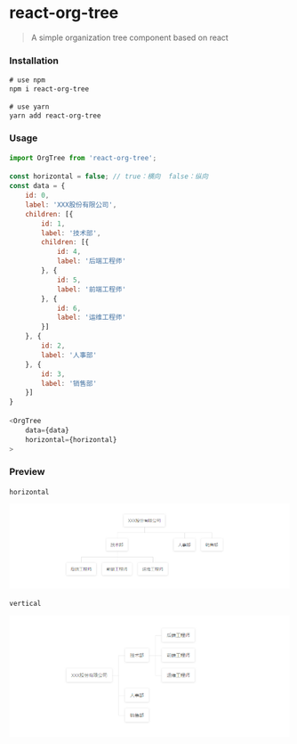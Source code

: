 # react-org-tree

> A simple organization tree component based on react

### Installation

```
# use npm
npm i react-org-tree

# use yarn
yarn add react-org-tree
```
### Usage

``` js
import OrgTree from 'react-org-tree';

const horizontal = false; // true：横向  false：纵向
const data = {
    id: 0,
    label: 'XXX股份有限公司',
    children: [{
        id: 1,
        label: '技术部',
        children: [{
            id: 4,
            label: '后端工程师'
        }, {
            id: 5,
            label: '前端工程师'
        }, {
            id: 6,
            label: '运维工程师'
        }]
    }, {
        id: 2,
        label: '人事部'
    }, {
        id: 3,
        label: '销售部'
    }]
}

<OrgTree
    data={data}
    horizontal={horizontal}
>
```

### Preview

`horizontal`

<img src="https://github.com/artdong/react-org-tree/blob/master/img/1.png" width="939px" style="display:inline;">

`vertical`

<img src="https://github.com/artdong/react-org-tree/blob/master/img/2.png" width="854px" style="display:inline;">






